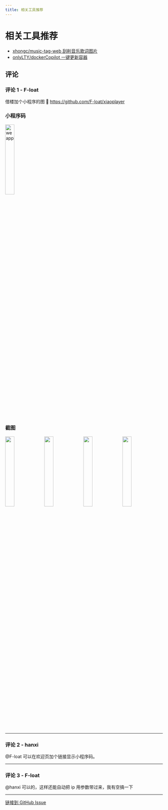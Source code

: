 ```yaml
---
title: 相关工具推荐
---
```


# 相关工具推荐

- [xhongc/music-tag-web 刮削音乐歌词图片](https://github.com/xhongc/music-tag-web)
- [onlyLTY/dockerCopilot 一键更新容器](https://github.com/onlyLTY/dockerCopilot)

## 评论


### 评论 1 - F-loat

借楼加个小程序的图 :partying_face: https://github.com/F-loat/xiaoplayer

### 小程序码

<p>
  <img alt="weapp" src="https://assets-1251785959.cos.ap-beijing.myqcloud.com/xiaoplayer/weappcode.jpg" width="24%" />
</p>

### 截图

<p>
  <img src="https://assets-1251785959.cos.ap-beijing.myqcloud.com/xiaoplayer/screenshot/5.png" width="24%" />
  <img src="https://assets-1251785959.cos.ap-beijing.myqcloud.com/xiaoplayer/screenshot/6.png" width="24%" />
  <img src="https://assets-1251785959.cos.ap-beijing.myqcloud.com/xiaoplayer/screenshot/7.png" width="24%" />
  <img src="https://assets-1251785959.cos.ap-beijing.myqcloud.com/xiaoplayer/screenshot/8.png" width="24%" />
</p>

---

### 评论 2 - hanxi

@F-loat 可以在欢迎页加个链接显示小程序码。

---

### 评论 3 - F-loat

@hanxi 可以的，这样还能自动把 ip 用参数带过来，我有空搞一下

---
[链接到 GitHub Issue](https://github.com/hanxi/xiaomusic/issues/285)
